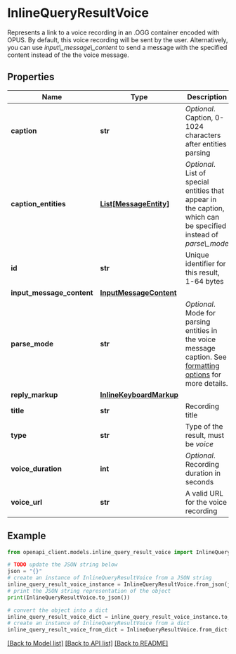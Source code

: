 # InlineQueryResultVoice

Represents a link to a voice recording in an .OGG container encoded with OPUS. By default, this voice recording will be sent by the user. Alternatively, you can use *input\\_message\\_content* to send a message with the specified content instead of the the voice message.

## Properties

Name | Type | Description | Notes
------------ | ------------- | ------------- | -------------
**caption** | **str** | *Optional*. Caption, 0-1024 characters after entities parsing | [optional] 
**caption_entities** | [**List[MessageEntity]**](MessageEntity.md) | *Optional*. List of special entities that appear in the caption, which can be specified instead of *parse\\_mode* | [optional] 
**id** | **str** | Unique identifier for this result, 1-64 bytes | 
**input_message_content** | [**InputMessageContent**](InputMessageContent.md) |  | [optional] 
**parse_mode** | **str** | *Optional*. Mode for parsing entities in the voice message caption. See [formatting options](https://core.telegram.org/bots/api/#formatting-options) for more details. | [optional] 
**reply_markup** | [**InlineKeyboardMarkup**](InlineKeyboardMarkup.md) |  | [optional] 
**title** | **str** | Recording title | 
**type** | **str** | Type of the result, must be *voice* | 
**voice_duration** | **int** | *Optional*. Recording duration in seconds | [optional] 
**voice_url** | **str** | A valid URL for the voice recording | 

## Example

```python
from openapi_client.models.inline_query_result_voice import InlineQueryResultVoice

# TODO update the JSON string below
json = "{}"
# create an instance of InlineQueryResultVoice from a JSON string
inline_query_result_voice_instance = InlineQueryResultVoice.from_json(json)
# print the JSON string representation of the object
print(InlineQueryResultVoice.to_json())

# convert the object into a dict
inline_query_result_voice_dict = inline_query_result_voice_instance.to_dict()
# create an instance of InlineQueryResultVoice from a dict
inline_query_result_voice_from_dict = InlineQueryResultVoice.from_dict(inline_query_result_voice_dict)
```
[[Back to Model list]](../README.md#documentation-for-models) [[Back to API list]](../README.md#documentation-for-api-endpoints) [[Back to README]](../README.md)


